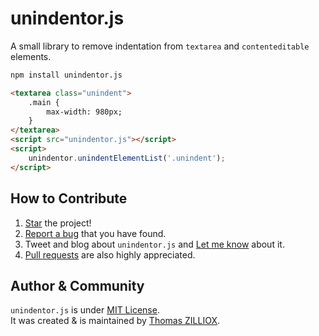 unindentor.js
===============

A small library to remove indentation from `textarea` and `contenteditable` elements.

```sh
npm install unindentor.js
```

```html
<textarea class="unindent">
	.main {
		max-width: 980px;
	}
</textarea>
<script src="unindentor.js"></script>
<script>
	unindentor.unindentElementList('.unindent');
</script>
```


How to Contribute
--------

1. [Star](https://github.com/tzi/unindentor.js/stargazers) the project!
2. [Report a bug](https://github.com/tzi/unindentor.js/issues/new) that you have found.
3. Tweet and blog about `unindentor.js` and [Let me know](https://twitter.com/iamtzi) about it.
4. [Pull requests](https://github.com/tzi/unindentor.js/blob/master/CONTRIBUTING.md) are also highly appreciated.



Author & Community
--------

`unindentor.js` is under [MIT License](http://opensource.org/licenses/MIT).<br>
It was created & is maintained by [Thomas ZILLIOX](http://tzi.fr).

